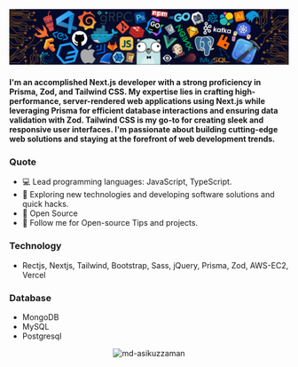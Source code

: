 <img src="https://raw.githubusercontent.com/BINOD-XD/BINOD-XD/main/header_.png"/>

<h4>I'm an accomplished Next.js developer with a strong proficiency in Prisma, Zod, and Tailwind CSS. My expertise lies in crafting high-performance, server-rendered web applications using Next.js while leveraging Prisma for efficient database interactions and ensuring data validation with Zod. Tailwind CSS is my go-to for creating sleek and responsive user interfaces. I'm passionate about building cutting-edge web solutions and staying at the forefront of web development trends.</h4>

### Quote
* 💻 Lead programming languages: JavaScript, TypeScript.
* 📌 Exploring new technologies and developing software solutions and quick hacks.
* 🧩 Open Source
* 📂 Follow me for Open-source Tips and projects.

### Technology
* Rectjs, Nextjs, Tailwind, Bootstrap, Sass, jQuery, Prisma, Zod, AWS-EC2, Vercel

### Database
* MongoDB
* MySQL
* Postgresql


<div width="100%" align="center">
<img
    src="https://github-readme-stats.vercel.app/api/top-langs?username=md-asikuzzaman&show_icons=true&locale=en&layout=compact&show_icons=true&count_private=true&theme=react&bg_color=0D1117"
    alt="md-asikuzzaman"
  />
</div>



